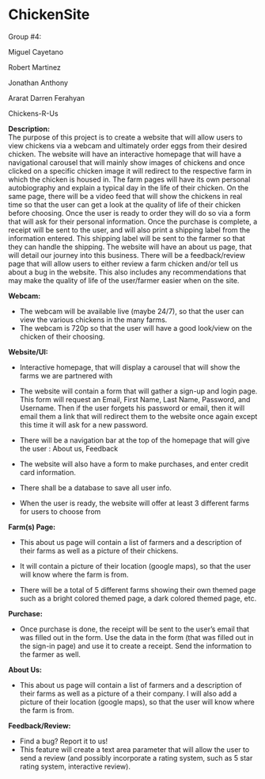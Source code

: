 # ChickenSite
Group #4: 

Miguel Cayetano

Robert Martinez

Jonathan Anthony

Ararat Darren Ferahyan

Chickens-R-Us

**Description:**	
	The purpose of this project is to create a website that will allow users to view chickens via a webcam and ultimately order eggs from their desired chicken. The website will have an interactive homepage that will have a navigational carousel that will mainly show images of chickens and once clicked on a specific chicken image it will redirect to the respective farm in which the chicken is housed in. The farm pages will have its own personal autobiography and explain a typical day in the life of their chicken. On the same page, there will be a video feed that will show the chickens in real time so that the user can get a look at the quality of life of their chicken before choosing. Once the user is ready to order they will do so via a form that will ask for their personal information. Once the purchase is complete, a receipt will be sent to the user, and will also print a shipping label from the information entered. This shipping label will be sent to the farmer so that they can handle the shipping. The website will have an about us page, that will detail our journey into this business. There will be a feedback/review page that will allow users to either review a farm chicken and/or tell us about a bug in the website. This also includes any recommendations that may make the quality of life of the user/farmer easier when on the site. 


**Webcam:**
* The webcam will be available live (maybe 24/7), so that the user can view the various chickens in the many farms. 
* The webcam is 720p so that the user will have a good look/view on the chicken of their choosing. 

**Website/UI:**	
* Interactive homepage, that will display a carousel that will show the farms we are partnered with

* The website will contain a form that will gather a sign-up and login page. This form will request an Email, First Name, Last Name, 
Password, and Username. Then if the user forgets his password or email, then it will email them a link that will redirect them to the website once again except this time it will ask for a new password. 

* There will be a navigation bar at the top of the homepage that will give the user : About us, Feedback 

* The website will also have a form to make purchases, and enter credit card information.

* There shall be a database to save all user info.

* When the user is ready, the website will offer at least 3 different farms for users to choose from

**Farm(s) Page:** 

* This about us page will contain a list of farmers and a description of their farms as well as a picture of their chickens. 
* It will contain a picture of their location (google maps), so that the user will know where the farm is from.

* There will be a total of 5 different farms showing their own themed page such as a bright colored themed page, a dark colored themed page, etc.

**Purchase:**
* Once purchase is done, the receipt will be sent to the user’s email that was filled out in the form. Use the data in the form (that was filled out in the sign-in page) and use it to create a receipt. Send the information to the farmer as well.
	

**About Us:**
* This about us page will contain a list of farmers and a description of their farms as well as a picture of a their company. I will also add a picture of their location (google maps), so that the user will know where the farm is from.

**Feedback/Review:**
* Find a bug? Report it to us!
* This feature will create a text area parameter that will allow the user to send a review (and possibly incorporate a rating system, such as 5 star rating system, interactive review).
